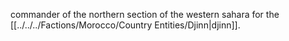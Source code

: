 commander of the northern section of the western sahara for the [[../../../Factions/Morocco/Country Entities/Djinn|djinn]].